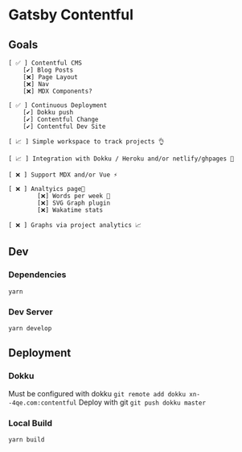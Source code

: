 # Gatsby Contentful

## Goals
    [ ✅ ] Contentful CMS
        [✔️] Blog Posts
        [❌] Page Layout
        [❌] Nav
        [❌] MDX Components?

    [ ✅ ] Continuous Deployment
        [✔️] Dokku push
        [✔️] Contentful Change
        [✔️] Contentful Dev Site

    [ 📈 ] Simple workspace to track projects 👌

    [ 📈 ] Integration with Dokku / Heroku and/or netlify/ghpages 💸

    [ ❌ ] Support MDX and/or Vue ⚡️

    [ ❌ ] Analtyics page🔆
            [❌] Words per week 💯
            [❌] SVG Graph plugin
            [❌] Wakatime stats

    [ ❌ ] Graphs via project analytics 📈

## Dev

### Dependencies
 `yarn` 

### Dev Server
`yarn develop`

## Deployment

### Dokku
Must be configured with dokku
`git remote add dokku xn--4qe.com:contentful`
Deploy with git
`git push dokku master`

### Local Build
`yarn build`